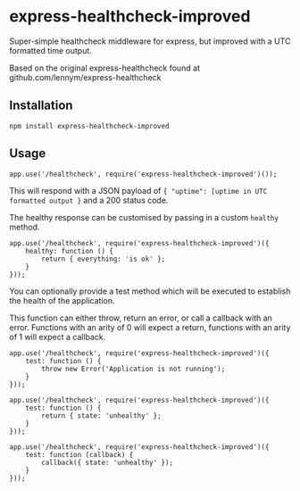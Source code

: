 # express-healthcheck-improved
Super-simple healthcheck middleware for express, but improved with a UTC formatted time output.

Based on the original express-healthcheck found at github.com/lennym/express-healthcheck


## Installation

```
npm install express-healthcheck-improved
```

## Usage

```
app.use('/healthcheck', require('express-healthcheck-improved')());
```

This will respond with a JSON payload of `{ "uptime": [uptime in UTC formatted output }` and a 200 status code.

The healthy response can be customised by passing in a custom `healthy` method.

```
app.use('/healthcheck', require('express-healthcheck-improved')({
    healthy: function () {
        return { everything: 'is ok' };
    }
}));
```

You can optionally provide a test method which will be executed to establish the health of the application.

This function can either throw, return an error, or call a callback with an error. Functions with an arity of 0 will expect a return, functions with an arity of 1 will expect a callback.

```
app.use('/healthcheck', require('express-healthcheck-improved')({
    test: function () {
        throw new Error('Application is not running');
    }
}));
```

```
app.use('/healthcheck', require('express-healthcheck-improved')({
    test: function () {
        return { state: 'unhealthy' };
    }
}));
```

```
app.use('/healthcheck', require('express-healthcheck-improved')({
    test: function (callback) {
        callback({ state: 'unhealthy' });
    }
}));
```
